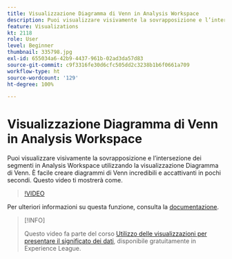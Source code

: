 ```yaml
---
title: Visualizzazione Diagramma di Venn in Analysis Workspace
description: Puoi visualizzare visivamente la sovrapposizione e l’intersezione dei segmenti in Analysis Workspace utilizzando la visualizzazione Diagramma di Venn. È facile creare diagrammi di Venn incredibili e accattivanti in pochi secondi. Questo video ti mostrerà come.
feature: Visualizations
kt: 2118
role: User
level: Beginner
thumbnail: 335798.jpg
exl-id: 655034a6-42b9-4437-961b-02ad3da57d83
source-git-commit: c9f3316fe30d6cfc505dd2c3238b1b6f0661a709
workflow-type: ht
source-wordcount: '129'
ht-degree: 100%

---
```


# Visualizzazione Diagramma di Venn in Analysis Workspace

Puoi visualizzare visivamente la sovrapposizione e l’intersezione dei segmenti in Analysis Workspace utilizzando la visualizzazione Diagramma di Venn. È facile creare diagrammi di Venn incredibili e accattivanti in pochi secondi. Questo video ti mostrerà come.

>[!VIDEO](https://video.tv.adobe.com/v/335798/?quality=12)

Per ulteriori informazioni su questa funzione, consulta la [documentazione](https://experienceleague.adobe.com/docs/analytics/analyze/analysis-workspace/visualizations/venn.html?lang=it).

>[!INFO]
>
> Questo video fa parte del corso [Utilizzo delle visualizzazioni per presentare il significato dei dati](https://experienceleague.adobe.com/?recommended=Analytics-U-1-2021.1.visualizations&amp;lang=it), disponibile gratuitamente in Experience League.
